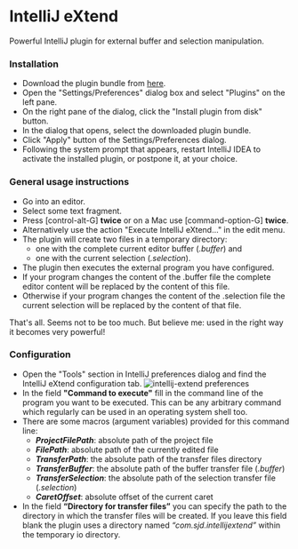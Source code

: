 # IntelliJ eXtend

Powerful IntelliJ plugin for external buffer and selection manipulation.

### Installation

- Download the plugin bundle from [here](https://github.com/stephan-james/intellij-extend/files/991989/intellij-extend.zip "Download Plugin Bundle...").
- Open the "Settings/Preferences" dialog box and select "Plugins" on the left pane.
- On the right pane of the dialog, click the "Install plugin from disk" button.
- In the dialog that opens, select the downloaded plugin bundle.
- Click "Apply" button of the Settings/Preferences dialog.
- Following the system prompt that appears, restart IntelliJ IDEA to activate the installed plugin, or postpone it, at your choice. 

### General usage instructions

- Go into an editor.
- Select some text fragment.
- Press [control-alt-G] **twice**  or on a Mac use [command-option-G] **twice**.
- Alternatively use the action "Execute IntelliJ eXtend..." in the edit menu.
- The plugin will create two files in a temporary directory:
  - one with the complete current editor buffer (*.buffer*) and 
  - one with the current selection (*.selection*).
- The plugin then executes the external program you have configured.
- If your program changes the content of the .buffer file the complete editor content will be replaced by the content of this file.
- Otherwise if your program changes the content of the .selection file the current selection will be replaced by the content of that file.

That's all. Seems not to be too much. But believe me: used in the right way it becomes very powerful!

### Configuration

- Open the "Tools" section in IntelliJ preferences dialog and find the IntelliJ eXtend configuration tab. ![intellij-extend preferences](https://cloud.githubusercontent.com/assets/11229521/7433259/dcfe59c4-f02f-11e4-97ef-1fb2d517240c.png)
- In the field **"Command to execute"** fill in the command line of the program you want to be executed. This can be any arbitrary command which regularly can be used in an operating system shell too.
- There are some macros (argument variables) provided for this command line:
  - **$ProjectFilePath$**: absolute path of the project file
  - **$FilePath$**: absolute path of the currently edited file
  - **$TransferPath$**: the absolute path of the transfer files directory
  - **$TransferBuffer$**: the absolute path of the buffer transfer file (*.buffer*)
  - **$TransferSelection$**: the absolute path of the selection transfer file (*.selection*)
  - **$CaretOffset$**: absolute offset of the current caret  
- In the field **“Directory for transfer files”** you can specify the path to the directory in which the transfer files will be created. If you leave this field blank the plugin uses a directory named *“com.sjd.intellijextend”* within the temporary io directory.

